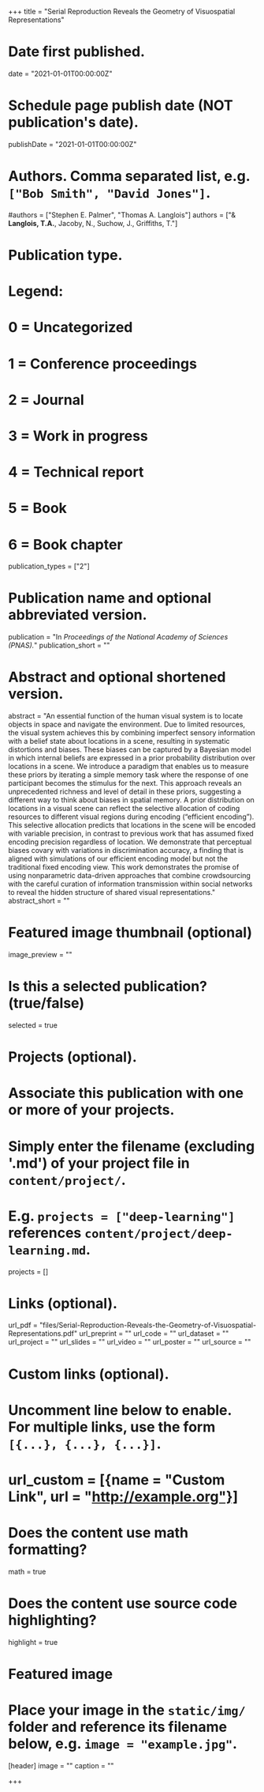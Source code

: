 +++
title = "Serial Reproduction Reveals the Geometry of Visuospatial Representations"

# Date first published.
date = "2021-01-01T00:00:00Z"

# Schedule page publish date (NOT publication's date).
publishDate = "2021-01-01T00:00:00Z"

# Authors. Comma separated list, e.g. `["Bob Smith", "David Jones"]`.
#authors = ["Stephen E. Palmer", "Thomas A. Langlois"]
authors = ["&amp; __Langlois, T.A.__, Jacoby, N., Suchow, J., Griffiths, T."]

# Publication type.
# Legend:
# 0 = Uncategorized
# 1 = Conference proceedings
# 2 = Journal
# 3 = Work in progress
# 4 = Technical report
# 5 = Book
# 6 = Book chapter
publication_types = ["2"]

# Publication name and optional abbreviated version.
publication = "In *Proceedings of the National Academy of Sciences (PNAS).*"
publication_short = ""

# Abstract and optional shortened version.
abstract = "An essential function of the human visual system is to locate objects in space and navigate the environment. Due to limited resources, the visual system achieves this by combining imperfect sensory information with a belief state about locations in a scene, resulting in systematic distortions and biases. These biases can be captured by a Bayesian model in which internal beliefs are expressed in a prior probability distribution over locations in a scene. We introduce a paradigm that enables us to measure these priors by iterating a simple memory task where the response of one participant becomes the stimulus for the next. This approach reveals an unprecedented richness and level of detail in these priors, suggesting a different way to think about biases in spatial memory. A prior distribution on locations in a visual scene can reflect the selective allocation of coding resources to different visual regions during encoding (“efficient encoding”). This selective allocation predicts that locations in the scene will be encoded with variable precision, in contrast to previous work that has assumed fixed encoding precision regardless of location. We demonstrate that perceptual biases covary with variations in discrimination accuracy, a finding that is aligned with simulations of our efficient encoding model but not the traditional fixed encoding view. This work demonstrates the promise of using nonparametric data-driven approaches that combine crowdsourcing with the careful curation of information transmission within social networks to reveal the hidden structure of shared visual representations."
abstract_short = ""

# Featured image thumbnail (optional)
image_preview = ""

# Is this a selected publication? (true/false)
selected = true

# Projects (optional).
#   Associate this publication with one or more of your projects.
#   Simply enter the filename (excluding '.md') of your project file in `content/project/`.
#   E.g. `projects = ["deep-learning"]` references `content/project/deep-learning.md`.
projects = []

# Links (optional).
url_pdf = "files/Serial-Reproduction-Reveals-the-Geometry-of-Visuospatial-Representations.pdf"
url_preprint = ""
url_code = ""
url_dataset = ""
url_project = ""
url_slides = ""
url_video = ""
url_poster = ""
url_source = ""

# Custom links (optional).
#   Uncomment line below to enable. For multiple links, use the form `[{...}, {...}, {...}]`.
# url_custom = [{name = "Custom Link", url = "http://example.org"}]

# Does the content use math formatting?
math = true

# Does the content use source code highlighting?
highlight = true

# Featured image
# Place your image in the `static/img/` folder and reference its filename below, e.g. `image = "example.jpg"`.
[header]
image = ""
caption = ""

+++
